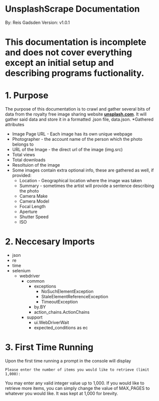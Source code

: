 # UnsplashScrape Documentation

By: Reis Gadsden
Version: v1.0.1

# This documentation is incomplete and does not cover everything except an initial setup and describing programs fuctionality.

# 1. Purpose
The purpose of this documentation is to crawl and gather several bits of data from the royalty free image sharing website <b><a href = "https://unsplash.com">unsplash.com</a></b>. It will gather said data and store it in a formatted .json file, data.json.
*Gathered attributes
  * Image Page URL - Each image has its own unique webpage
  * Photographer - the account name of the person which the photo belongs to
  * URL of the Image - the direct url of the image (img.src)
  * Total views
  * Total downloads
  * Resoltuion of the image
  * Some images contain extra optional info, these are gathered as well, if provided:
    * Location - Geographical location where the image was taken
    * Summary - sometimes the artist will provide a sentence describing the photo
    * Camera Make
    * Camera Model
    * Focal Length
    * Aperture
    * Shutter Speed
    * ISO
    
# 2. Neccesary Imports
* json
* re
* time
* selenium
  * webdriver
    * common
      * exceptions
        * NoSuchElementException
        * StaleElementReferenceException
        * TimeoutException
      * by.BY
      * action_chains.ActionChains
    * support
      * ui.WebDriverWait
      * expected_conditions as ec
      
# 3. First Time Running
Upon the first time running a prompt in the console will display
<pre><code>Please enter the number of items you would like to retrieve (limit 1,000): </code></pre>
You may enter any valid integer value up to 1,000. If you would like to retrieve more items, you can simply change the value of MAX_PAGES to whatever you would like. It was kept at 1,000 for brevity.
